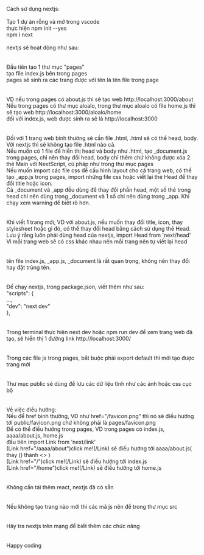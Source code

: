 Cách sử dụng nextjs:<br/>
<br/>
Tạo 1 dự án rỗng và mở trong vscode<br/>
thực hiện     npm init --yes <br/>
              npm i next
<br/>
<br/>
nextjs sẽ hoạt động như sau:<br/>
<br/>
<br/>
Đầu tiên tạo 1 thư mục "pages"<br/>
tạo file index.js bên trong pages<br/>
pages sẽ sinh ra các trang được với tên là tên file trong page<br/>
<br/>
<br/>
VD nếu trong pages có about.js thì sẽ tạo web http://localhost:3000/about<br/>
Nếu trong pages có thư mục aloalo, trong thư mục aloalo có file home.js thì sẽ tạo web http://localhost:3000/aloalo/home<br/>
đối với index.js, web được sinh ra sẽ là http://localhost:3000<br/>
<br/>
<br/>
Đối với 1 trang web bình thường sẽ cần file .html, .html sẽ có thể head, body. Với nextjs thì sẽ không tạo file .html nào cả.<br/>
Nếu muốn có 1 file để hiển thị head và body như .html, tạo _document.js trong pages, chỉ nên thay đổi head, body chỉ thêm chứ không được xóa 2 thẻ Main với NextScript, cú pháp như trong thư mục pages<br/>
Nếu muốn import các file css để cấu hình layout cho cả trang web, có thể tạo _app.js trong pages, import những file css hoặc viết lại thẻ Head để thay đổi title hoặc icon.<br/>
Cả _document và _app đều dùng để thay đổi phần head, một số thẻ trong head chỉ nên dùng trong _document và 1 số chỉ nên dùng trong _app. Khi chạy xem warning để biết rõ hơn.<br/>
<br/>
<br/>
Khi viết 1 trang mới, VD với about.js, nếu muốn thay đổi title, icon, thay stylesheet hoặc gì đó, có thể thay đổi head bằng cách sử dụng thẻ Head. Lưu ý rằng luôn phải dùng head của nextjs, import Head from 'next/head' <br/>
Vì mỗi trang web sẽ có css khác nhau nên mỗi trang nên tự viết lại head<br/>
<br/>
<br/>
tên file index.js, _app.js, _document là rất quan trọng, không nên thay đổi hay đặt trùng tên.<br/>
<br/>
<br/>
Để chạy nextjs, trong package.json, viết thêm như sau:<br/>
    "scripts": {<br/>
        ...,<br/>
        "dev": "next dev"<br/>
    },<br/>
<br/>
<br/>
Trong terminal thực hiện   next dev   hoặc    npm run dev   để xem trang web đã tạo, sẽ hiển thị 1 đường link
http://localhost:3000/<br/>
<br/>
<br/>
Trong các file js trong pages, bắt buộc phải export default thì mới tạo được trang mới<br/>
<br/>
<br/>
Thư mục public sẽ dùng để lưu các dữ liệu tĩnh như các ảnh hoặc css cục bộ<br/>
<br/>
<br/>
Về việc điều hướng:<br/>
Nếu để href bình thường, VD như href="/favicon.png" thì nó sẽ điều hướng tới public/favicon.png chứ không phải là pages/favicon.png<br/>
Để có thể điều hướng trong pages, VD trong pages có index.js, aaaa/about.js, home.js<br/>
đầu tiên     import Link from 'next/link'<br/>
(Link href="/aaaa/about")click me!(/Link) sẽ điều hướng tới aaaa/about.js( thay () thành <> )<br/>
(Link href="/")click me!(/Link) sẽ điều hướng tới index.js<br/>
(Link href="/home")click me!(/Link) sẽ điều hướng tới home.js<br/>
<br/>
<br/>
Không cần tải thêm react, nextjs đã có sẵn<br/>
<br/>
<br/>
Nếu không tạo trang nào mới thì các mã js nên để trong thư mục src<br/>
<br/>
<br/>
Hãy tra nextjs trên mạng để biết thêm các chức năng<br/>
<br/>
<br/>
Happy coding<br/>
